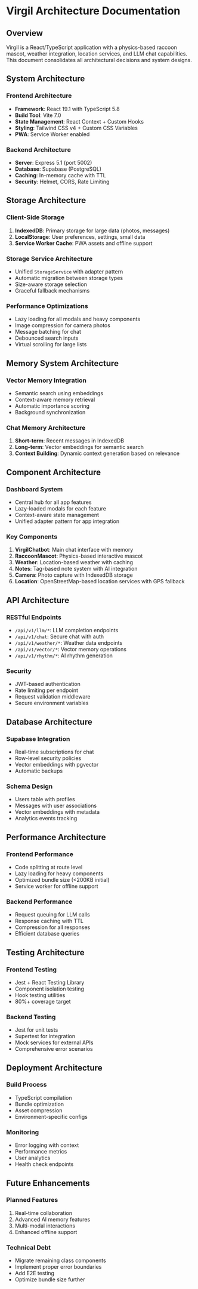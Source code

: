 # Virgil Architecture Documentation

## Overview
Virgil is a React/TypeScript application with a physics-based raccoon mascot, weather integration, location services, and LLM chat capabilities. This document consolidates all architectural decisions and system designs.

## System Architecture

### Frontend Architecture
- **Framework**: React 19.1 with TypeScript 5.8
- **Build Tool**: Vite 7.0
- **State Management**: React Context + Custom Hooks
- **Styling**: Tailwind CSS v4 + Custom CSS Variables
- **PWA**: Service Worker enabled

### Backend Architecture
- **Server**: Express 5.1 (port 5002)
- **Database**: Supabase (PostgreSQL)
- **Caching**: In-memory cache with TTL
- **Security**: Helmet, CORS, Rate Limiting

## Storage Architecture

### Client-Side Storage
1. **IndexedDB**: Primary storage for large data (photos, messages)
2. **LocalStorage**: User preferences, settings, small data
3. **Service Worker Cache**: PWA assets and offline support

### Storage Service Architecture
- Unified `StorageService` with adapter pattern
- Automatic migration between storage types
- Size-aware storage selection
- Graceful fallback mechanisms

### Performance Optimizations
- Lazy loading for all modals and heavy components
- Image compression for camera photos
- Message batching for chat
- Debounced search inputs
- Virtual scrolling for large lists

## Memory System Architecture

### Vector Memory Integration
- Semantic search using embeddings
- Context-aware memory retrieval
- Automatic importance scoring
- Background synchronization

### Chat Memory Architecture
1. **Short-term**: Recent messages in IndexedDB
2. **Long-term**: Vector embeddings for semantic search
3. **Context Building**: Dynamic context generation based on relevance

## Component Architecture

### Dashboard System
- Central hub for all app features
- Lazy-loaded modals for each feature
- Context-aware state management
- Unified adapter pattern for app integration

### Key Components
1. **VirgilChatbot**: Main chat interface with memory
2. **RaccoonMascot**: Physics-based interactive mascot
3. **Weather**: Location-based weather with caching
4. **Notes**: Tag-based note system with AI integration
5. **Camera**: Photo capture with IndexedDB storage
6. **Location**: OpenStreetMap-based location services with GPS fallback

## API Architecture

### RESTful Endpoints
- `/api/v1/llm/*`: LLM completion endpoints
- `/api/v1/chat`: Secure chat with auth
- `/api/v1/weather/*`: Weather data endpoints
- `/api/v1/vector/*`: Vector memory operations
- `/api/v1/rhythm/*`: AI rhythm generation

### Security
- JWT-based authentication
- Rate limiting per endpoint
- Request validation middleware
- Secure environment variables

## Database Architecture

### Supabase Integration
- Real-time subscriptions for chat
- Row-level security policies
- Vector embeddings with pgvector
- Automatic backups

### Schema Design
- Users table with profiles
- Messages with user associations
- Vector embeddings with metadata
- Analytics events tracking

## Performance Architecture

### Frontend Performance
- Code splitting at route level
- Lazy loading for heavy components
- Optimized bundle size (<200KB initial)
- Service worker for offline support

### Backend Performance
- Request queuing for LLM calls
- Response caching with TTL
- Compression for all responses
- Efficient database queries

## Testing Architecture

### Frontend Testing
- Jest + React Testing Library
- Component isolation testing
- Hook testing utilities
- 80%+ coverage target

### Backend Testing
- Jest for unit tests
- Supertest for integration
- Mock services for external APIs
- Comprehensive error scenarios

## Deployment Architecture

### Build Process
- TypeScript compilation
- Bundle optimization
- Asset compression
- Environment-specific configs

### Monitoring
- Error logging with context
- Performance metrics
- User analytics
- Health check endpoints

## Future Enhancements

### Planned Features
1. Real-time collaboration
2. Advanced AI memory features
3. Multi-modal interactions
4. Enhanced offline support

### Technical Debt
- Migrate remaining class components
- Implement proper error boundaries
- Add E2E testing
- Optimize bundle size further